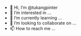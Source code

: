 - 👋 Hi, I’m @tukangpinter
- 👀 I’m interested in ...
- 🌱 I’m currently learning ...
- 💞️ I’m looking to collaborate on ...
- 📫 How to reach me ...

<!---
tukangpinter/tukangpinter is a ✨ special ✨ repository because its `README.md` (this file) appears on your GitHub profile.
You can click the Preview link to take a look at your changes.
--->
